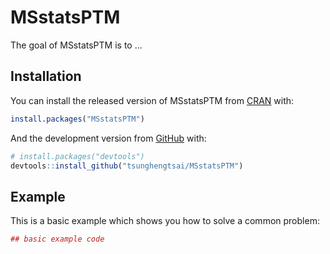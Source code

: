 # MSstatsPTM

The goal of MSstatsPTM is to ...

## Installation

You can install the released version of MSstatsPTM from [CRAN](https://CRAN.R-project.org) with:

``` r
install.packages("MSstatsPTM")
```

And the development version from [GitHub](https://github.com/) with:

``` r
# install.packages("devtools")
devtools::install_github("tsunghengtsai/MSstatsPTM")
```
## Example

This is a basic example which shows you how to solve a common problem:

``` r
## basic example code
```

